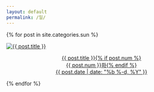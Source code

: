 ```yaml
---
layout: default
permalink: /일/
---
```

<script>
	window.onload=function(){document.getElementById("msun").className="ctd"};
</script>
{% for post in site.categories.sun %}
<div class="img">
<a href="{{ post.url | prepend: site.baseurl }}">
<img src="{{ post.img }}" alt="{{ post.title }}">
<div class="desc"><p style="text-align: center;">{{ post.title }}{% if post.num %}<br>{{ post.num }}화{% endif %}<br>{{ post.date | date: "%b %-d, %Y" }}</p>
</div></a>
</div>
{% endfor %} 
